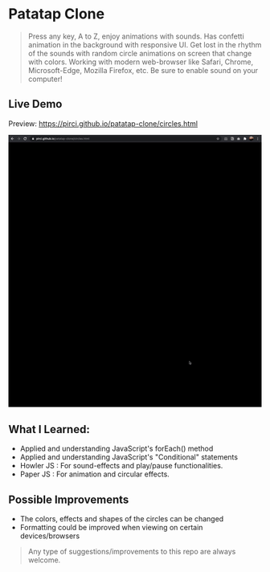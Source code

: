 # Patatap Clone

> Press any key, A to Z, enjoy animations with sounds. Has confetti animation in the background with responsive UI. Get lost in the rhythm of the sounds with random circle animations on screen that change with colors. Working with modern web-browser like Safari, Chrome, Microsoft-Edge, Mozilla Firefox, etc. Be sure to enable sound on your computer!

## Live Demo

Preview:  https://pirci.github.io/patatap-clone/circles.html

![patatap-clone](demo.gif)


## What I Learned:

- Applied and understanding JavaScript's forEach() method
- Applied and understanding JavaScript's "Conditional" statements
- Howler JS :  For sound-effects and play/pause functionalities.
- Paper JS : For animation and circular effects.



## Possible Improvements

- The colors, effects and shapes of the circles can be changed
- Formatting could be improved when viewing on certain devices/browsers


> Any type of suggestions/improvements to this repo are always welcome.

